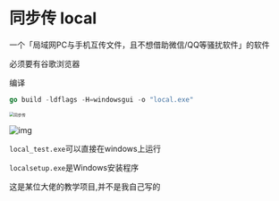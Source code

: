 # 同步传 local

一个「局域网PC与手机互传文件，且不想借助微信/QQ等骚扰软件」的软件

必须要有谷歌浏览器

编译

``` go
go build -ldflags -H=windowsgui -o "local.exe"
```



<img src="github.com/young-sudo/goDesktop\frontend\src\images\synk.png" alt="同步传" style="zoom: 50%;" />

![img](github.com/young-sudo/goDesktopgoDesktop\frontend\local.png)

`local_test.exe`可以直接在windows上运行

`localsetup.exe`是Windows安装程序

这是某位大佬的教学项目,并不是我自己写的